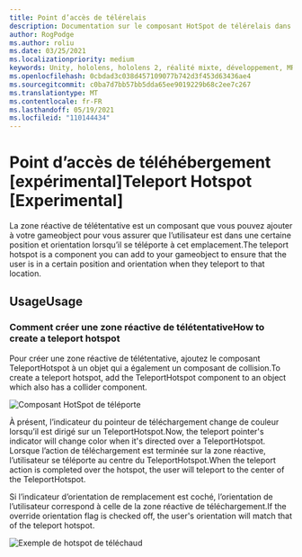 ```yaml
---
title: Point d’accès de télérelais
description: Documentation sur le composant HotSpot de télérelais dans MRTK
author: RogPodge
ms.author: roliu
ms.date: 03/25/2021
ms.localizationpriority: medium
keywords: Unity, hololens, hololens 2, réalité mixte, développement, MRTK, système de téléchaud, point d’accès de
ms.openlocfilehash: 0cbdad3c038d457109077b742d3f453d63436ae4
ms.sourcegitcommit: c0ba7d7bb57bb5dda65ee9019229b68c2ee7c267
ms.translationtype: MT
ms.contentlocale: fr-FR
ms.lasthandoff: 05/19/2021
ms.locfileid: "110144434"
---
```

# <a name="teleport-hotspot-experimental"></a><span data-ttu-id="be289-104">Point d’accès de téléhébergement [expérimental]</span><span class="sxs-lookup"><span data-stu-id="be289-104">Teleport Hotspot [Experimental]</span></span>

<span data-ttu-id="be289-105">La zone réactive de télétentative est un composant que vous pouvez ajouter à votre gameobject pour vous assurer que l’utilisateur est dans une certaine position et orientation lorsqu’il se téléporte à cet emplacement.</span><span class="sxs-lookup"><span data-stu-id="be289-105">The teleport hotspot is a component you can add to your gameobject to ensure that the user is in a certain position and orientation when they teleport to that location.</span></span>

## <a name="usage"></a><span data-ttu-id="be289-106">Usage</span><span class="sxs-lookup"><span data-stu-id="be289-106">Usage</span></span>

### <a name="how-to-create-a-teleport-hotspot"></a><span data-ttu-id="be289-107">Comment créer une zone réactive de télétentative</span><span class="sxs-lookup"><span data-stu-id="be289-107">How to create a teleport hotspot</span></span>

<span data-ttu-id="be289-108">Pour créer une zone réactive de télétentative, ajoutez le composant TeleportHotspot à un objet qui a également un composant de collision.</span><span class="sxs-lookup"><span data-stu-id="be289-108">To create a teleport hotspot, add the TeleportHotspot component to an object which also has a collider component.</span></span> 

![Composant HotSpot de téléporte](../images/teleport/TeleportHotspotComponent.png)

<span data-ttu-id="be289-110">À présent, l’indicateur du pointeur de téléchargement change de couleur lorsqu’il est dirigé sur un TeleportHotspot.</span><span class="sxs-lookup"><span data-stu-id="be289-110">Now, the teleport pointer's indicator will change color when it's directed over a TeleportHotspot.</span></span> <span data-ttu-id="be289-111">Lorsque l’action de téléchargement est terminée sur la zone réactive, l’utilisateur se téléporte au centre du TeleportHotspot.</span><span class="sxs-lookup"><span data-stu-id="be289-111">When the teleport action is completed over the hotspot, the user will teleport to the center of the TeleportHotspot.</span></span>

<span data-ttu-id="be289-112">Si l’indicateur d’orientation de remplacement est coché, l’orientation de l’utilisateur correspond à celle de la zone réactive de téléchargement.</span><span class="sxs-lookup"><span data-stu-id="be289-112">If the override orientation flag is checked off, the user's orientation will match that of the teleport hotspot.</span></span>

![Exemple de hotspot de téléchaud](../images/teleport/TeleportHotspotExample.gif)
